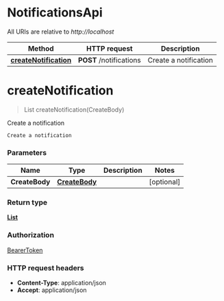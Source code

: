 # NotificationsApi

All URIs are relative to *http://localhost*

| Method | HTTP request | Description |
|------------- | ------------- | -------------|
| [**createNotification**](NotificationsApi.md#createNotification) | **POST** /notifications | Create a notification |


<a name="createNotification"></a>
# **createNotification**
> List createNotification(CreateBody)

Create a notification

    Create a notification

### Parameters

|Name | Type | Description  | Notes |
|------------- | ------------- | ------------- | -------------|
| **CreateBody** | [**CreateBody**](../Models/CreateBody.md)|  | [optional] |

### Return type

[**List**](../Models/Notification.md)

### Authorization

[BearerToken](../README.md#BearerToken)

### HTTP request headers

- **Content-Type**: application/json
- **Accept**: application/json

